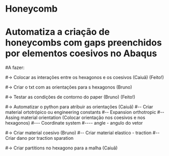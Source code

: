 # Honeycomb
# Automatiza a criação de honeycombs com gaps preenchidos por elementos coesivos no Abaqus
#A fazer:

#-> Colocar as interações entre os hexagonos e os coesivos (Caiuã) (Feito!)

#-> Criar o txt com as orientações para s hexagonos (Bruno)

#-> Testar as condições de contorno do paper (Bruno) (Feito!)

#-> Automatizar o python para atribuir as orientações (Caiuã) 
#-- Criar material ortotrópico ou engineering constants
#-- Expansion orthotropic
#-- Assing material orientation (Colocar orientação nos coesivos e nos hexagonos)
#--- Coordinate system
#---- angle - angulo do vetor 

#-> Criar material coesivo (Bruno)
#-- Criar material elastico - traction
#-- Criar dano por traction sparation

#-> Criar partitions no hexagono para a malha (Caiuã)

